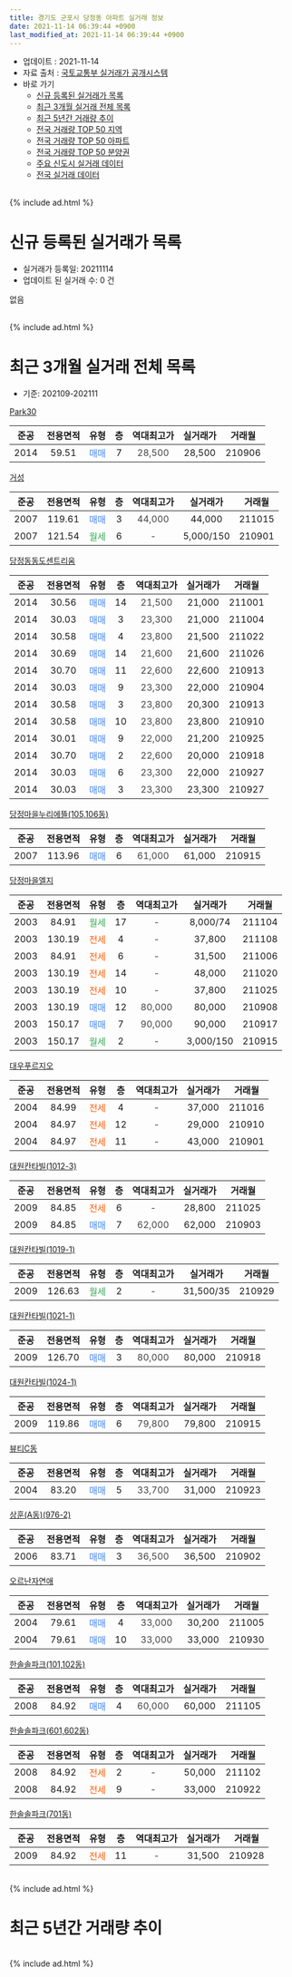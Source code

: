 ```yaml
---
title: 경기도 군포시 당정동 아파트 실거래 정보
date: 2021-11-14 06:39:44 +0900
last_modified_at: 2021-11-14 06:39:44 +0900
---
```


* 업데이트 : 2021-11-14
* 자료 출처 : [국토교통부 실거래가 공개시스템](http://rt.molit.go.kr)
* 바로 가기
    * [신규 등록된 실거래가 목록](#신규-등록된-실거래가-목록)
    * [최근 3개월 실거래 전체 목록](#최근-3개월-실거래-전체-목록)
    * [최근 5년간 거래량 추이](#최근-5년간-거래량-추이)
    * [전국 거래량 TOP 50 지역](https://inasie.github.io/apt-trade-info/최근-3개월-전국에서-가장-거래가-많이-발생한-지역)
    * [전국 거래량 TOP 50 아파트](https://inasie.github.io/apt-trade-info/최근-3개월-전국에서-가장-거래가-많이-발생한-아파트)
    * [전국 거래량 TOP 50 분양권](https://inasie.github.io/apt-trade-info/최근-3개월-전국에서-가장-거래가-많이-발생한-분양권)
    * [주요 신도시 실거래 데이터](https://inasie.github.io/apt-trade-info/주요-신도시)
    * [전국 실거래 데이터](https://inasie.github.io/apt-trade-info/전국)
<br>
{% include ad.html %}
<br>

# 신규 등록된 실거래가 목록
* 실거래가 등록일: 20211114
* 업데이트 된 실거래 수: 0 건

없음

<br>
{% include ad.html %}
<br>

# 최근 3개월 실거래 전체 목록
* 기준: 202109-202111


[Park30](https://search.naver.com/search.naver?query=%EA%B2%BD%EA%B8%B0%EB%8F%84+%EA%B5%B0%ED%8F%AC%EC%8B%9C+%EB%8B%B9%EC%A0%95%EB%8F%99+Park30)

|준공|전용면적|유형|층|역대최고가|실거래가|거래월|
|:---:|:---:|:---:|:---:|:---:|:---:|:---:|
|2014|59.51|<span style="color:#4285f3">매매</span>|7|<span style="color:#444444">28,500</span>|28,500|210906|

[거성](https://search.naver.com/search.naver?query=%EA%B2%BD%EA%B8%B0%EB%8F%84+%EA%B5%B0%ED%8F%AC%EC%8B%9C+%EB%8B%B9%EC%A0%95%EB%8F%99+%EA%B1%B0%EC%84%B1)

|준공|전용면적|유형|층|역대최고가|실거래가|거래월|
|:---:|:---:|:---:|:---:|:---:|:---:|:---:|
|2007|119.61|<span style="color:#4285f3">매매</span>|3|<span style="color:#444444">44,000</span>|44,000|211015|
|2007|121.54|<span style="color:#34a853">월세</span>|6|<span style="color:#444444">-</span>|5,000/150|210901|

[당정동동도센트리움](https://search.naver.com/search.naver?query=%EA%B2%BD%EA%B8%B0%EB%8F%84+%EA%B5%B0%ED%8F%AC%EC%8B%9C+%EB%8B%B9%EC%A0%95%EB%8F%99+%EB%8B%B9%EC%A0%95%EB%8F%99%EB%8F%99%EB%8F%84%EC%84%BC%ED%8A%B8%EB%A6%AC%EC%9B%80)

|준공|전용면적|유형|층|역대최고가|실거래가|거래월|
|:---:|:---:|:---:|:---:|:---:|:---:|:---:|
|2014|30.56|<span style="color:#4285f3">매매</span>|14|<span style="color:#444444">21,500</span>|21,000|211001|
|2014|30.03|<span style="color:#4285f3">매매</span>|3|<span style="color:#444444">23,300</span>|21,000|211004|
|2014|30.58|<span style="color:#4285f3">매매</span>|4|<span style="color:#444444">23,800</span>|21,500|211022|
|2014|30.69|<span style="color:#4285f3">매매</span>|14|<span style="color:#444444">21,600</span>|21,600|211026|
|2014|30.70|<span style="color:#4285f3">매매</span>|11|<span style="color:#444444">22,600</span>|22,600|210913|
|2014|30.03|<span style="color:#4285f3">매매</span>|9|<span style="color:#444444">23,300</span>|22,000|210904|
|2014|30.58|<span style="color:#4285f3">매매</span>|3|<span style="color:#444444">23,800</span>|20,300|210913|
|2014|30.58|<span style="color:#4285f3">매매</span>|10|<span style="color:#444444">23,800</span>|23,800|210910|
|2014|30.01|<span style="color:#4285f3">매매</span>|9|<span style="color:#444444">22,000</span>|21,200|210925|
|2014|30.70|<span style="color:#4285f3">매매</span>|2|<span style="color:#444444">22,600</span>|20,000|210918|
|2014|30.03|<span style="color:#4285f3">매매</span>|6|<span style="color:#444444">23,300</span>|22,000|210927|
|2014|30.03|<span style="color:#4285f3">매매</span>|3|<span style="color:#444444">23,300</span>|23,300|210927|

[당정마을누리에뜰(105,106동)](https://search.naver.com/search.naver?query=%EA%B2%BD%EA%B8%B0%EB%8F%84+%EA%B5%B0%ED%8F%AC%EC%8B%9C+%EB%8B%B9%EC%A0%95%EB%8F%99+%EB%8B%B9%EC%A0%95%EB%A7%88%EC%9D%84%EB%88%84%EB%A6%AC%EC%97%90%EB%9C%B0%28105%2C106%EB%8F%99%29)

|준공|전용면적|유형|층|역대최고가|실거래가|거래월|
|:---:|:---:|:---:|:---:|:---:|:---:|:---:|
|2007|113.96|<span style="color:#4285f3">매매</span>|6|<span style="color:#444444">61,000</span>|61,000|210915|

[당정마을엘지](https://search.naver.com/search.naver?query=%EA%B2%BD%EA%B8%B0%EB%8F%84+%EA%B5%B0%ED%8F%AC%EC%8B%9C+%EB%8B%B9%EC%A0%95%EB%8F%99+%EB%8B%B9%EC%A0%95%EB%A7%88%EC%9D%84%EC%97%98%EC%A7%80)

|준공|전용면적|유형|층|역대최고가|실거래가|거래월|
|:---:|:---:|:---:|:---:|:---:|:---:|:---:|
|2003|84.91|<span style="color:#34a853">월세</span>|17|<span style="color:#444444">-</span>|8,000/74|211104|
|2003|130.19|<span style="color:#ff5a00">전세</span>|4|<span style="color:#444444">-</span>|37,800|211108|
|2003|84.91|<span style="color:#ff5a00">전세</span>|6|<span style="color:#444444">-</span>|31,500|211006|
|2003|130.19|<span style="color:#ff5a00">전세</span>|14|<span style="color:#444444">-</span>|48,000|211020|
|2003|130.19|<span style="color:#ff5a00">전세</span>|10|<span style="color:#444444">-</span>|37,800|211025|
|2003|130.19|<span style="color:#4285f3">매매</span>|12|<span style="color:#444444">80,000</span>|80,000|210908|
|2003|150.17|<span style="color:#4285f3">매매</span>|7|<span style="color:#444444">90,000</span>|90,000|210917|
|2003|150.17|<span style="color:#34a853">월세</span>|2|<span style="color:#444444">-</span>|3,000/150|210915|

[대우푸르지오](https://search.naver.com/search.naver?query=%EA%B2%BD%EA%B8%B0%EB%8F%84+%EA%B5%B0%ED%8F%AC%EC%8B%9C+%EB%8B%B9%EC%A0%95%EB%8F%99+%EB%8C%80%EC%9A%B0%ED%91%B8%EB%A5%B4%EC%A7%80%EC%98%A4)

|준공|전용면적|유형|층|역대최고가|실거래가|거래월|
|:---:|:---:|:---:|:---:|:---:|:---:|:---:|
|2004|84.99|<span style="color:#ff5a00">전세</span>|4|<span style="color:#444444">-</span>|37,000|211016|
|2004|84.97|<span style="color:#ff5a00">전세</span>|12|<span style="color:#444444">-</span>|29,000|210910|
|2004|84.97|<span style="color:#ff5a00">전세</span>|11|<span style="color:#444444">-</span>|43,000|210901|

[대원칸타빌(1012-3)](https://search.naver.com/search.naver?query=%EA%B2%BD%EA%B8%B0%EB%8F%84+%EA%B5%B0%ED%8F%AC%EC%8B%9C+%EB%8B%B9%EC%A0%95%EB%8F%99+%EB%8C%80%EC%9B%90%EC%B9%B8%ED%83%80%EB%B9%8C%281012-3%29)

|준공|전용면적|유형|층|역대최고가|실거래가|거래월|
|:---:|:---:|:---:|:---:|:---:|:---:|:---:|
|2009|84.85|<span style="color:#ff5a00">전세</span>|6|<span style="color:#444444">-</span>|28,800|211025|
|2009|84.85|<span style="color:#4285f3">매매</span>|7|<span style="color:#444444">62,000</span>|62,000|210903|

[대원칸타빌(1019-1)](https://search.naver.com/search.naver?query=%EA%B2%BD%EA%B8%B0%EB%8F%84+%EA%B5%B0%ED%8F%AC%EC%8B%9C+%EB%8B%B9%EC%A0%95%EB%8F%99+%EB%8C%80%EC%9B%90%EC%B9%B8%ED%83%80%EB%B9%8C%281019-1%29)

|준공|전용면적|유형|층|역대최고가|실거래가|거래월|
|:---:|:---:|:---:|:---:|:---:|:---:|:---:|
|2009|126.63|<span style="color:#34a853">월세</span>|2|<span style="color:#444444">-</span>|31,500/35|210929|

[대원칸타빌(1021-1)](https://search.naver.com/search.naver?query=%EA%B2%BD%EA%B8%B0%EB%8F%84+%EA%B5%B0%ED%8F%AC%EC%8B%9C+%EB%8B%B9%EC%A0%95%EB%8F%99+%EB%8C%80%EC%9B%90%EC%B9%B8%ED%83%80%EB%B9%8C%281021-1%29)

|준공|전용면적|유형|층|역대최고가|실거래가|거래월|
|:---:|:---:|:---:|:---:|:---:|:---:|:---:|
|2009|126.70|<span style="color:#4285f3">매매</span>|3|<span style="color:#444444">80,000</span>|80,000|210918|

[대원칸타빌(1024-1)](https://search.naver.com/search.naver?query=%EA%B2%BD%EA%B8%B0%EB%8F%84+%EA%B5%B0%ED%8F%AC%EC%8B%9C+%EB%8B%B9%EC%A0%95%EB%8F%99+%EB%8C%80%EC%9B%90%EC%B9%B8%ED%83%80%EB%B9%8C%281024-1%29)

|준공|전용면적|유형|층|역대최고가|실거래가|거래월|
|:---:|:---:|:---:|:---:|:---:|:---:|:---:|
|2009|119.86|<span style="color:#4285f3">매매</span>|6|<span style="color:#444444">79,800</span>|79,800|210915|

[뷰티C동](https://search.naver.com/search.naver?query=%EA%B2%BD%EA%B8%B0%EB%8F%84+%EA%B5%B0%ED%8F%AC%EC%8B%9C+%EB%8B%B9%EC%A0%95%EB%8F%99+%EB%B7%B0%ED%8B%B0C%EB%8F%99)

|준공|전용면적|유형|층|역대최고가|실거래가|거래월|
|:---:|:---:|:---:|:---:|:---:|:---:|:---:|
|2004|83.20|<span style="color:#4285f3">매매</span>|5|<span style="color:#444444">33,700</span>|31,000|210923|

[상훈(A동)(976-2)](https://search.naver.com/search.naver?query=%EA%B2%BD%EA%B8%B0%EB%8F%84+%EA%B5%B0%ED%8F%AC%EC%8B%9C+%EB%8B%B9%EC%A0%95%EB%8F%99+%EC%83%81%ED%9B%88%28A%EB%8F%99%29%28976-2%29)

|준공|전용면적|유형|층|역대최고가|실거래가|거래월|
|:---:|:---:|:---:|:---:|:---:|:---:|:---:|
|2006|83.71|<span style="color:#4285f3">매매</span>|3|<span style="color:#444444">36,500</span>|36,500|210902|

[오르난자연애](https://search.naver.com/search.naver?query=%EA%B2%BD%EA%B8%B0%EB%8F%84+%EA%B5%B0%ED%8F%AC%EC%8B%9C+%EB%8B%B9%EC%A0%95%EB%8F%99+%EC%98%A4%EB%A5%B4%EB%82%9C%EC%9E%90%EC%97%B0%EC%95%A0)

|준공|전용면적|유형|층|역대최고가|실거래가|거래월|
|:---:|:---:|:---:|:---:|:---:|:---:|:---:|
|2004|79.61|<span style="color:#4285f3">매매</span>|4|<span style="color:#444444">33,000</span>|30,200|211005|
|2004|79.61|<span style="color:#4285f3">매매</span>|10|<span style="color:#444444">33,000</span>|33,000|210930|

[한솔솔파크(101,102동)](https://search.naver.com/search.naver?query=%EA%B2%BD%EA%B8%B0%EB%8F%84+%EA%B5%B0%ED%8F%AC%EC%8B%9C+%EB%8B%B9%EC%A0%95%EB%8F%99+%ED%95%9C%EC%86%94%EC%86%94%ED%8C%8C%ED%81%AC%28101%2C102%EB%8F%99%29)

|준공|전용면적|유형|층|역대최고가|실거래가|거래월|
|:---:|:---:|:---:|:---:|:---:|:---:|:---:|
|2008|84.92|<span style="color:#4285f3">매매</span>|4|<span style="color:#444444">60,000</span>|60,000|211105|

[한솔솔파크(601,602동)](https://search.naver.com/search.naver?query=%EA%B2%BD%EA%B8%B0%EB%8F%84+%EA%B5%B0%ED%8F%AC%EC%8B%9C+%EB%8B%B9%EC%A0%95%EB%8F%99+%ED%95%9C%EC%86%94%EC%86%94%ED%8C%8C%ED%81%AC%28601%2C602%EB%8F%99%29)

|준공|전용면적|유형|층|역대최고가|실거래가|거래월|
|:---:|:---:|:---:|:---:|:---:|:---:|:---:|
|2008|84.92|<span style="color:#ff5a00">전세</span>|2|<span style="color:#444444">-</span>|50,000|211102|
|2008|84.92|<span style="color:#ff5a00">전세</span>|9|<span style="color:#444444">-</span>|33,000|210922|

[한솔솔파크(701동)](https://search.naver.com/search.naver?query=%EA%B2%BD%EA%B8%B0%EB%8F%84+%EA%B5%B0%ED%8F%AC%EC%8B%9C+%EB%8B%B9%EC%A0%95%EB%8F%99+%ED%95%9C%EC%86%94%EC%86%94%ED%8C%8C%ED%81%AC%28701%EB%8F%99%29)

|준공|전용면적|유형|층|역대최고가|실거래가|거래월|
|:---:|:---:|:---:|:---:|:---:|:---:|:---:|
|2009|84.92|<span style="color:#ff5a00">전세</span>|11|<span style="color:#444444">-</span>|31,500|210928|


<br>
{% include ad.html %}
<br>

# 최근 5년간 거래량 추이


<div style="width:100%;">
    <canvas id="deal_progress" height="200"></canvas>
</div>

<script>
new Chart(document.getElementById("deal_progress"), {
    type: 'line',
    data: {
        labels: ['201611','201612','201701','201702','201703','201704','201705','201706','201707','201708','201709','201710','201711','201712','201801','201802','201803','201804','201805','201806','201807','201808','201809','201810','201811','201812','201901','201902','201903','201904','201905','201906','201907','201908','201909','201910','201911','201912','202001','202002','202003','202004','202005','202006','202007','202008','202009','202010','202011','202012','202101','202102','202103','202104','202105','202106','202107','202108','202109','202110','202111'],
        datasets: [{
            label: '매매',
            pointRadius: 1,
            data: [18, 6, 8, 15, 12, 15, 21, 23, 31, 30, 28, 20, 27, 14, 16, 17, 22, 7, 9, 15, 12, 29, 47, 16, 9, 12, 7, 2, 12, 8, 9, 10, 12, 11, 14, 19, 21, 28, 29, 97, 72, 29, 28, 59, 59, 18, 13, 21, 17, 24, 27, 39, 24, 49, 44, 27, 29, 21, 18, 6, 1],
            borderColor: "rgba(255, 201, 14, 1)",
            backgroundColor: "rgba(255, 201, 14, 0.5)",
            fill: false,
            lineTension: 0
        },{
            label: '전월세',
            pointRadius: 1,
            data: [21, 18, 10, 24, 19, 18, 13, 14, 17, 14, 17, 12, 19, 20, 20, 21, 28, 9, 15, 10, 12, 15, 16, 19, 14, 15, 11, 13, 16, 16, 13, 14, 18, 14, 17, 14, 16, 13, 22, 23, 37, 14, 21, 20, 27, 10, 11, 12, 13, 14, 16, 14, 17, 38, 21, 13, 7, 9, 7, 5, 3],
            borderColor: "rgba(0, 141, 185, 1)",
            backgroundColor: "rgba(0, 141, 185, 0.5)",
            fill: false,
            lineTension: 0
        }
        ]
    },
    options: {
        responsive: true,
        title: {
            display: false
        },
        tooltips: {
            mode: 'index',
            intersect: false
        },
        hover: {
            mode: 'nearest',
            intersect: true
        },
        scales: {
            xAxes: [{
                display: true,
                scaleLabel: {
                    display: true,
                    labelString: '년/월'
                }
            }],
            yAxes: [{
                display: true,
                ticks: {
                    suggestedMin: 0,
                },
                scaleLabel: {
                    display: true,
                    labelString: '실거래 수'
                }
            }]
        }
    }
});

</script>


<br>
{% include ad.html %}
<br>

